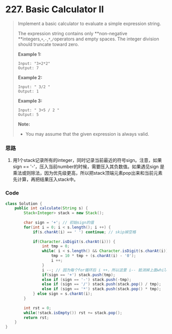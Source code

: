 # 227. Basic Calculator II

> Implement a basic calculator to evaluate a simple expression string.
>
> The expression string contains only **non-negative **integers,`+`,`-`,`*`,`/`operators and empty spaces. The integer division should truncate toward zero.
>
> **Example 1:**
>
> ```
> Input: "3+2*2"
> Output: 7
> ```
>
> **Example 2:**
>
> ```
> Input: " 3/2 "
> Output: 1
> ```
>
> **Example 3:**
>
> ```
> Input: " 3+5 / 2 "
> Output: 5
> ```
>
> **Note:**
>
> * You may assume that the given expression is always valid.

### 思路

1. 用1个stack记录所有的integer，同时记录当前最近的符号sign。注意，如果sign == '-'，压入当前number的时候，需要压入其负数值。如果遇见sign 是 乘法或则除法，因为优先级更高，所以把stack顶端元素pop出来和当前元素先计算，再把结果压入stack中。

### Code

```java
class Solution {
    public int calculate(String s) {
        Stack<Integer> stack = new Stack();
        
        char sign = '+'; // 初始sign的值
        for(int i = 0; i < s.length(); i ++) {
            if(s.charAt(i) == ' ') continue; // skip掉空格
            
            if(Character.isDigit(s.charAt(i))) {
                int tmp = 0;
                while( i < s.length() && Character.isDigit(s.charAt(i))) {
                    tmp = 10 * tmp + (s.charAt(i) - '0');
                    i ++;
                }
                i --; // 因为每个for循环后 i ++，所以这里 i-- 抵消掉上面while循环最后一次的i ++
                if(sign == '+') stack.push(tmp);
                else if (sign == '-') stack.push(-tmp);
                else if (sign == '/') stack.push(stack.pop() / tmp);
                else if (sign == '*') stack.push(stack.pop() * tmp);
            } else sign = s.charAt(i);
        }
        
        int rst = 0;
        while(!stack.isEmpty()) rst += stack.pop();
        return rst;
    }
}
```




